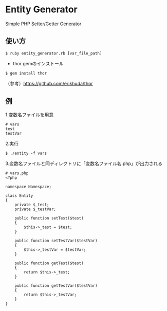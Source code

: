 # Entity Generator
Simple PHP Setter/Getter Generator
## 使い方
```
$ ruby entity_generator.rb [var_file_path]
```
* thor gemのインストール
```
$ gem install thor
```
（参考）https://github.com/erikhuda/thor
## 例
1.変数名ファイルを用意
```
# vars
test
testVar
```
2.実行
```
$ ./entity -f vars
```
3.変数名ファイルと同ディレクトリに「変数名ファイル名.php」が出力される
```
# vars.php
<?php

namespace Namespace;

class Entity
{
    private $_test;
    private $_testVar;

    public function setTest($test)
    {
        $this->_test = $test;
    }

    public function setTestVar($testVar)
    {
        $this->_testVar = $testVar;
    }

    public function getTest($test)
    {
        return $this->_test;
    }

    public function getTestVar($testVar)
    {
        return $this->_testVar;
    }
}
```
